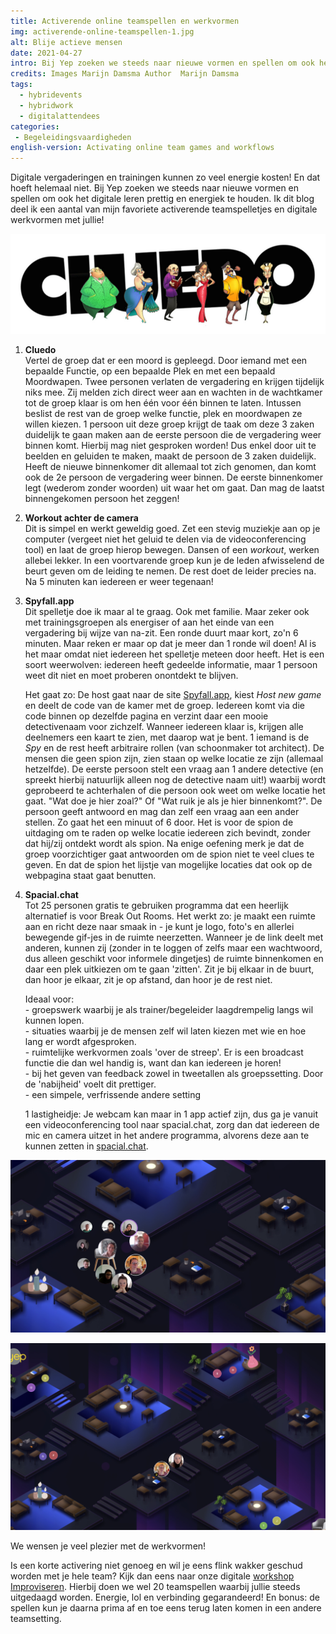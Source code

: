 ```yaml
---
title: Activerende online teamspellen en werkvormen
img: activerende-online-teamspellen-1.jpg
alt: Blije actieve mensen
date: 2021-04-27
intro: Bij Yep zoeken we steeds naar nieuwe vormen en spellen om ook het digitale leren prettig en energiek te houden. Ik dit blog deel ik een aantal van mijn favoriete activerende teamspelletjes en digitale werkvormen met jullie!
credits: Images Marijn Damsma Author  Marijn Damsma
tags: 
  - hybridevents
  - hybridwork
  - digitalattendees
categories:
 - Begeleidingsvaardigheden
english-version: Activating online team games and workflows
---
```

Digitale vergaderingen en trainingen kunnen zo veel energie kosten! En dat hoeft helemaal niet. Bij Yep zoeken we steeds naar nieuwe vormen en spellen om ook het digitale leren prettig en energiek te houden. Ik dit blog deel ik een aantal van mijn favoriete activerende teamspelletjes en digitale werkvormen met jullie!

![cluedo](./activerende-online-teamspellen-2.png)
1.  **Cluedo**  
    Vertel de groep dat er een moord is gepleegd. Door iemand met een bepaalde Functie, op een bepaalde Plek en met een bepaald Moordwapen. Twee personen verlaten de vergadering en krijgen tijdelijk niks mee. Zij melden zich direct weer aan en wachten in de wachtkamer tot de groep klaar is om hen één voor één binnen te laten. Intussen beslist de rest van de groep welke functie, plek en moordwapen ze willen kiezen. 1 persoon uit deze groep krijgt de taak om deze 3 zaken duidelijk te gaan maken aan de eerste persoon die de vergadering weer binnen komt. Hierbij mag niet gesproken worden! Dus enkel door uit te beelden en geluiden te maken, maakt de persoon de 3 zaken duidelijk. Heeft de nieuwe binnenkomer dit allemaal tot zich genomen, dan komt ook de 2e persoon de vergadering weer binnen. De eerste binnenkomer legt (wederom zonder woorden) uit waar het om gaat. Dan mag de laatst binnengekomen persoon het zeggen!  
    
2.  **Workout achter de camera**  
    Dit is simpel en werkt geweldig goed. Zet een stevig muziekje aan op je computer (vergeet niet het geluid te delen via de videoconferencing tool) en laat de groep hierop bewegen. Dansen of een _workout_, werken allebei lekker. In een voortvarende groep kun je de leden afwisselend de beurt geven om de leiding te nemen. De rest doet de leider precies na. Na 5 minuten kan iedereen er weer tegenaan!  

    
3.  **Spyfall.app**  
    Dit spelletje doe ik maar al te graag. Ook met familie. Maar zeker ook met trainingsgroepen als energiser of aan het einde van een vergadering bij wijze van na-zit. Een ronde duurt maar kort, zo'n 6 minuten. Maar reken er maar op dat je meer dan 1 ronde wil doen! Al is het maar omdat niet iedereen het spelletje meteen door heeft. Het is een soort weerwolven: iedereen heeft gedeelde informatie, maar 1 persoon weet dit niet en moet proberen onontdekt te blijven.  
      
    Het gaat zo: De host gaat naar de site [Spyfall.app](https://www.spyfall.app/), kiest _Host new game_ en deelt de code van de kamer met de groep. Iedereen komt via die code binnen op dezelfde pagina en verzint daar een mooie detectivenaam voor zichzelf. Wanneer iedereen klaar is, krijgen alle deelnemers een kaart te zien, met daarop wat je bent. 1 iemand is de _Spy_ en de rest heeft arbitraire rollen (van schoonmaker tot architect). De mensen die geen spion zijn, zien staan op welke locatie ze zijn (allemaal hetzelfde). De eerste persoon stelt een vraag aan 1 andere detective (en spreekt hierbij natuurlijk alleen nog de detective naam uit!) waarbij wordt geprobeerd te achterhalen of die persoon ook weet om welke locatie het gaat. "Wat doe je hier zoal?" Of "Wat ruik je als je hier binnenkomt?". De persoon geeft antwoord en mag dan zelf een vraag aan een ander stellen. Zo gaat het een minuut of 6 door. Het is voor de spion de uitdaging om te raden op welke locatie iedereen zich bevindt, zonder dat hij/zij ontdekt wordt als spion. Na enige oefening merk je dat de groep voorzichtiger gaat antwoorden om de spion niet te veel clues te geven. En dat de spion het lijstje van mogelijke locaties dat ook op de webpagina staat gaat benutten.  
      
4.  **Spacial.chat**  
    Tot 25 personen gratis te gebruiken programma dat een heerlijk alternatief is voor Break Out Rooms. Het werkt zo: je maakt een ruimte aan en richt deze naar smaak in - je kunt je logo, foto's en allerlei bewegende gif-jes in de ruimte neerzetten. Wanneer je de link deelt met anderen, kunnen zij (zonder in te loggen of zelfs maar een wachtwoord, dus alleen geschikt voor informele dingetjes) de ruimte binnenkomen en daar een plek uitkiezen om te gaan 'zitten'. Zit je bij elkaar in de buurt, dan hoor je elkaar, zit je op afstand, dan hoor je de rest niet.  
      
    Ideaal voor:  
    \- groepswerk waarbij je als trainer/begeleider laagdrempelig langs wil kunnen lopen.  
    \- situaties waarbij je de mensen zelf wil laten kiezen met wie en hoe lang er wordt afgesproken.  
    \- ruimtelijke werkvormen zoals 'over de streep'. Er is een broadcast functie die dan wel handig is, want dan kan iedereen je horen!  
    \- bij het geven van feedback zowel in tweetallen als groepssetting. Door de 'nabijheid' voelt dit prettiger.  
    \- een simpele, verfrissende andere setting  
      
    1 lastigheidje: Je webcam kan maar in 1 app actief zijn, dus ga je vanuit een videoconferencing tool naar spacial.chat, zorg dan dat iedereen de mic en camera uitzet in het andere programma, alvorens deze aan te kunnen zetten in [spacial.chat](http://spacial.chat).

![spacial chat, iemand op de kruk](./activerende-online-teamspellen-3.png)

![spacial chat, paralelle sessies](./activerende-online-teamspellen-4.png)

  
  
We wensen je veel plezier met de werkvormen!

Is een korte activering niet genoeg en wil je eens flink wakker geschud worden met je hele team? Kijk dan eens naar onze digitale [workshop Improviseren](https://yeptrainingen.nl/trainingsaanbod/improviseren/). Hierbij doen we wel 20 teamspellen waarbij jullie steeds uitgedaagd worden. Energie, lol en verbinding gegarandeerd! En bonus: de spellen kun je daarna prima af en toe eens terug laten komen in een andere teamsetting.